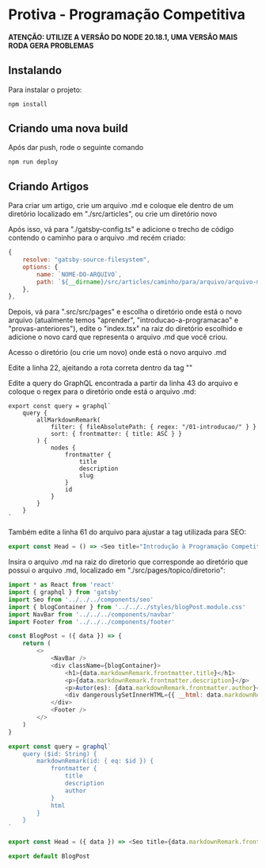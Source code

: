 # Protiva - Programação Competitiva
#### ATENÇÃO: UTILIZE A VERSÃO DO NODE 20.18.1, UMA VERSÂO MAIS RODA GERA PROBLEMAS

## Instalando 
Para instalar o projeto:

```
npm install
```

## Criando uma nova build
Após dar push, rode o seguinte comando

```
npm run deploy
```


## Criando Artigos
Para criar um artigo, crie um arquivo .md e coloque ele dentro de um diretório localizado em "./src/articles", ou crie um diretório novo

Após isso, vá para "./gatsby-config.ts" e adicione o trecho de código contendo o caminho para o arquivo .md recém criado:

```javascript
{
    resolve: "gatsby-source-filesystem",
    options: {
        name: `NOME-DO-ARQUIVO`,
        path: `${__dirname}/src/articles/caminho/para/arquivo/arquivo-md`, 
    },
},
```

Depois, vá para ".src/src/pages" e escolha o diretório onde está o novo arquivo (atualmente temos "aprender", "introducao-a-programacao" e "provas-anteriores"),
edite o "index.tsx" na raiz do diretório escolhido e adicione o novo card que representa o arquivo .md que você criou.

Acesso o diretório (ou crie um novo) onde está o novo arquivo .md

Edite a linha 22, ajeitando a rota correta dentro da tag "<Link to>"

Edite a query do GraphQL encontrada a partir da linha 43 do arquivo e coloque o regex para o diretório onde está o arquivo .md:

``` 
export const query = graphql`
    query {
        allMarkdownRemark(
            filter: { fileAbsolutePath: { regex: "/01-introducao/" } }
            sort: { frontmatter: { title: ASC } }
        ) {
            nodes {
                frontmatter {
                    title
                    description
                    slug
                }
                id
            }
        }
    }
`
```

Também edite a linha 61 do arquivo para ajustar a tag utilizada para SEO:

``` javascript
export const Head = () => <Seo title="Introdução à Programação Competitiva" />
```

Insira o arquivo .md na raiz do diretorio que corresponde ao diretório que possui o arquivo .md, localizado em "./src/pages/topico/diretorio":

``` javascript
import * as React from 'react'
import { graphql } from 'gatsby'
import Seo from '../../../components/seo'
import { blogContainer } from '../../../styles/blogPost.module.css'
import NavBar from '../../../components/navbar'
import Footer from '../../../components/footer'

const BlogPost = ({ data }) => {
    return (
        <>
            <NavBar />
            <div className={blogContainer}>
                <h1>{data.markdownRemark.frontmatter.title}</h1>
                <p>{data.markdownRemark.frontmatter.description}</p>
                <p>Autor(es): {data.markdownRemark.frontmatter.author}</p>
                <div dangerouslySetInnerHTML={{ __html: data.markdownRemark.html }} />
            </div>
            <Footer />
        </>
    )
}

export const query = graphql`
    query ($id: String) {
        markdownRemark(id: { eq: $id }) {
            frontmatter {
                title
                description
                author
            }
            html
        }
    }
`

export const Head = ({ data }) => <Seo title={data.markdownRemark.frontmatter.title} />

export default BlogPost
```
